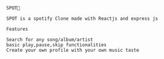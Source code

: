       SPOT🎵
      
      SPOT is a spotify Clone made with Reactjs and express js
      
      Features
      
      Search for any song/album/artist
      basic play,pause,skip functionalities
      Create your own profile with your own music taste
      
 
